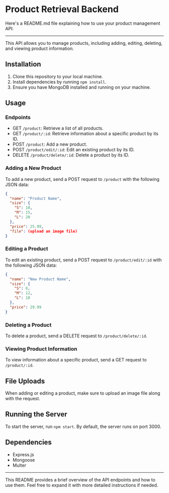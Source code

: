 # Product Retrieval Backend
Here's a README.md file explaining how to use your product management API:

---

This API allows you to manage products, including adding, editing, deleting, and viewing product information.

## Installation

1. Clone this repository to your local machine.
2. Install dependencies by running `npm install`.
3. Ensure you have MongoDB installed and running on your machine.

## Usage

### Endpoints

- GET `/product`: Retrieve a list of all products.
- GET `/product/:id`: Retrieve information about a specific product by its ID.
- POST `/product`: Add a new product.
- POST `/product/edit/:id`: Edit an existing product by its ID.
- DELETE `/product/delete/:id`: Delete a product by its ID.

### Adding a New Product

To add a new product, send a POST request to `/product` with the following JSON data:

```json
{
  "name": "Product Name",
  "size": {
    "S": 10,
    "M": 15,
    "L": 20
  },
  "price": 25.99,
  "file": (upload an image file)
}
```

### Editing a Product

To edit an existing product, send a POST request to `/product/edit/:id` with the following JSON data:

```json
{
  "name": "New Product Name",
  "size": {
    "S": 8,
    "M": 12,
    "L": 18
  },
  "price": 29.99
}
```

### Deleting a Product

To delete a product, send a DELETE request to `/product/delete/:id`.

### Viewing Product Information

To view information about a specific product, send a GET request to `/product/:id`.

## File Uploads

When adding or editing a product, make sure to upload an image file along with the request.

## Running the Server

To start the server, run `npm start`. By default, the server runs on port 3000.

## Dependencies

- Express.js
- Mongoose
- Multer

---

This README provides a brief overview of the API endpoints and how to use them. Feel free to expand it with more detailed instructions if needed.
